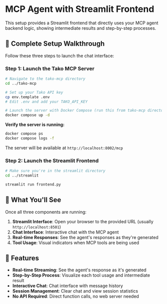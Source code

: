 # MCP Agent with Streamlit Frontend

This setup provides a Streamlit frontend that directly uses your MCP agent backend logic, showing intermediate results and step-by-step processes.

## 🚀 Complete Setup Walkthrough

Follow these three steps to launch the chat interface:

### Step 1: Launch the Tako MCP Server
```bash
# Navigate to the tako-mcp directory
cd ../tako-mcp

# Set up your Tako API key
cp env.template .env
# Edit .env and add your TAKO_API_KEY

# Launch the server with Docker Compose (run this from tako-mcp directory)
docker compose up -d
```

**Verify the server is running:**
```bash
docker compose ps
docker compose logs -f
```
The server will be available at `http://localhost:8002/mcp`

### Step 2: Launch the Streamlit Frontend
```bash
# Make sure you're in the streamlit directory
cd ../streamlit

streamlit run frontend.py
```

## 🎯 What You'll See

Once all three components are running:
1. **Streamlit Interface**: Open your browser to the provided URL (usually `http://localhost:8501`)
2. **Chat Interface**: Interactive chat with the MCP agent
3. **Real-time Responses**: See the agent's responses as they're generated
4. **Tool Usage**: Visual indicators when MCP tools are being used

## 🎯 Features

- **Real-time Streaming**: See the agent's response as it's generated
- **Step-by-Step Process**: Visualize each tool usage and intermediate result
- **Interactive Chat**: Chat interface with message history
- **Session Management**: Clear chat and view session statistics
- **No API Required**: Direct function calls, no web server needed
